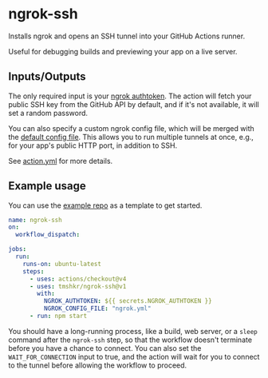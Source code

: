 # ngrok-ssh

Installs ngrok and opens an SSH tunnel into your GitHub Actions runner.

Useful for debugging builds and previewing your app on a live server.

## Inputs/Outputs

The only required input is your [ngrok authtoken](https://dashboard.ngrok.com/get-started/your-authtoken). The action will fetch your public SSH key from the GitHub API by default, and if it's not available, it will set a random password.

You can also specify a custom ngrok config file, which will be merged with the [default config file](.ngrok/ngrok.yml). This allows you to run multiple tunnels at once, e.g., for your app's public HTTP port, in addition to SSH.

See [action.yml](action.yml) for more details.

## Example usage

You can use the [example repo](https://github.com/tmshkr/ngrok-ssh-example) as a template to get started.

```yaml
name: ngrok-ssh
on:
  workflow_dispatch:

jobs:
  run:
    runs-on: ubuntu-latest
    steps:
      - uses: actions/checkout@v4
      - uses: tmshkr/ngrok-ssh@v1
        with:
          NGROK_AUTHTOKEN: ${{ secrets.NGROK_AUTHTOKEN }}
          NGROK_CONFIG_FILE: "ngrok.yml"
      - run: npm start
```

You should have a long-running process, like a build, web server, or a `sleep` command after the `ngrok-ssh` step, so that the workflow doesn't terminate before you have a chance to connect. You can also set the `WAIT_FOR_CONNECTION` input to true, and the action will wait for you to connect to the tunnel before allowing the workflow to proceed.

